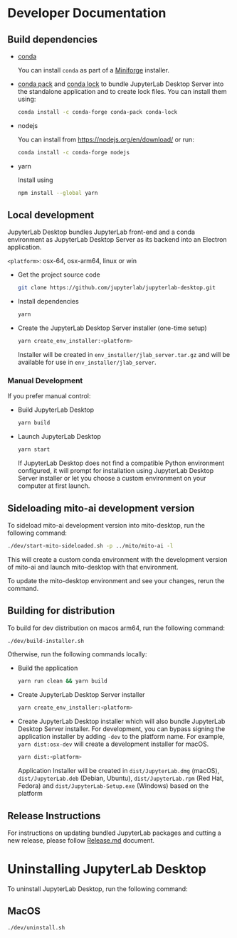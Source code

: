 # Developer Documentation

## Build dependencies

- [conda](https://docs.conda.io)

  You can install `conda` as part of a [Miniforge](https://github.com/conda-forge/miniforge) installer.

- [conda pack](https://github.com/conda/conda-pack) and [conda lock](https://github.com/conda/conda-lock) to bundle JupyterLab Desktop Server into the standalone application and to create lock files. You can install them using:

  ```bash
  conda install -c conda-forge conda-pack conda-lock
  ```

- nodejs

  You can install from https://nodejs.org/en/download/ or run:

  ```bash
  conda install -c conda-forge nodejs
  ```

- yarn

  Install using

  ```bash
  npm install --global yarn
  ```

## Local development

JupyterLab Desktop bundles JupyterLab front-end and a conda environment as JupyterLab Desktop Server as its backend into an Electron application.

`<platform>`: osx-64, osx-arm64, linux or win

- Get the project source code

  ```bash
  git clone https://github.com/jupyterlab/jupyterlab-desktop.git
  ```

- Install dependencies

  ```bash
  yarn 
  ```

- Create the JupyterLab Desktop Server installer (one-time setup)

  ```bash
  yarn create_env_installer:<platform>
  ```

  Installer will be created in `env_installer/jlab_server.tar.gz` and will be available for use in `env_installer/jlab_server`.

### Manual Development

If you prefer manual control:

- Build JupyterLab Desktop

  ```bash
  yarn build
  ```

- Launch JupyterLab Desktop

  ```bash
  yarn start
  ```

  If JupyterLab Desktop does not find a compatible Python environment configured, it will prompt for installation using JupyterLab Desktop Server installer or let you choose a custom environment on your computer at first launch.

## Sideloading mito-ai development version

To sideload mito-ai development version into mito-desktop, run the following command:

```bash
./dev/start-mito-sideloaded.sh -p ../mito/mito-ai -l
```

This will create a custom conda environment with the development version of mito-ai and launch mito-desktop with that environment.

To update the mito-desktop environment and see your changes, rerun the command.

## Building for distribution

To build for dev distribution on macos arm64, run the following command:

```bash
./dev/build-installer.sh
```

Otherwise, run the following commands locally:

- Build the application

  ```bash
  yarn run clean && yarn build
  ```

- Create JupyterLab Desktop Server installer

  ```bash
  yarn create_env_installer:<platform>
  ```

- Create JupyterLab Desktop installer which will also bundle JupyterLab Desktop Server installer. For development, you can bypass signing the application installer by adding `-dev` to the platform name. For example, `yarn dist:osx-dev` will create a development installer for macOS.

  ```bash
  yarn dist:<platform>
  ```

  Application Installer will be created in `dist/JupyterLab.dmg` (macOS), `dist/JupyterLab.deb` (Debian, Ubuntu), `dist/JupyterLab.rpm` (Red Hat, Fedora) and `dist/JupyterLab-Setup.exe` (Windows) based on the platform

## Release Instructions

For instructions on updating bundled JupyterLab packages and cutting a new release, please follow [Release.md](Release.md) document.


# Uninstalling JupyterLab Desktop

To uninstall JupyterLab Desktop, run the following command:

## MacOS

```bash
./dev/uninstall.sh
```
